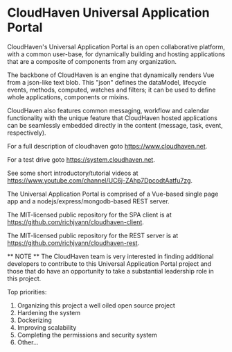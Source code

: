 # CloudHaven Universal Application Portal

CloudHaven's Universal Application Portal is an open collaborative platform, with a common user-base, for dynamically building and hosting applications that are a composite of components from any organization.

The backbone of CloudHaven is an engine that dynamically renders Vue from a json-like text blob. This "json" defines the dataModel, lifecycle events, methods, computed, watches and filters; it can be used to define whole applications, components or mixins.

CloudHaven also features common messaging, workflow and calendar functionality with the unique feature that CloudHaven hosted applications can be seamlessly embedded directly in the content (message, task, event, respectively).

For a full description of cloudhaven goto https://www.cloudhaven.net.

For a test drive goto https://system.cloudhaven.net.

See some short introductory/tutorial videos at https://www.youtube.com/channel/UC6j-ZAhp7DpcodtAatfu7zg.

The Universal Application Portal is comprised of a Vue-based single page app and a nodejs/express/mongodb-based REST server.

The MIT-licensed public repository for the SPA client is at https://github.com/richjvann/cloudhaven-client.

The MIT-licensed public repository for the REST server is at https://github.com/richjvann/cloudhaven-rest.

** NOTE ** The CloudHaven team is very interested in finding additional developers to contribute to this Universal Application Portal project and those that do have an opportunity to take a substantial leadership role in this project.

Top priorities:
1. Organizing this project a well oiled open source project
2. Hardening the system
3. Dockerizing
4. Improving scalability
5. Completing the permissions and security system
6. Other...

 

